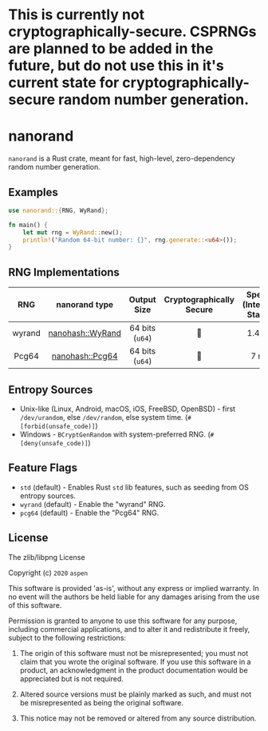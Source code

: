 
# This is currently not cryptographically-secure. CSPRNGs are planned to be added in the future, but do not use this in it's current state for cryptographically-secure random number generation.

# nanorand

`nanorand` is a Rust crate, meant for fast, high-level, zero-dependency random number generation.

## Examples

```rs
use nanorand::{RNG, WyRand};

fn main() {
    let mut rng = WyRand::new();
    println!("Random 64-bit number: {}", rng.generate::<u64>());
}
```


## RNG Implementations

**RNG**|**nanorand type**|**Output Size**|**Cryptographically Secure**|**Speed (Internal State)**|**Notes**|**Original Implementation**
:-----:|:-----:|:-----:|:-----:|:-----:|:-----:|:-----:
wyrand|[nanohash::WyRand](src/rand/wyrand.rs)|64 bits (`u64`)|🚫|1.4 ns||https://github.com/lemire/testingRNG/blob/master/source/wyrand.h
Pcg64|[nanohash::Pcg64](src/rand/pcg64.rs)|64 bits (`u64`)|🚫|7 ns||https://github.com/rkern/pcg64


## Entropy Sources

* Unix-like (Linux, Android, macOS, iOS, FreeBSD, OpenBSD) - first `/dev/urandom`, else `/dev/random`, else system time. (`#[forbid(unsafe_code)]`)
* Windows - `BCryptGenRandom` with system-preferred RNG. (`#[deny(unsafe_code)]`)

## Feature Flags

* `std` (default) - Enables Rust `std` lib features, such as seeding from OS entropy sources.  
* `wyrand` (default) - Enable the "wyrand" RNG.
* `pcg64` (default) - Enable the "Pcg64" RNG.

## License

The zlib/libpng License

Copyright (c) `2020` `aspen`

This software is provided 'as-is', without any express or implied warranty. In
no event will the authors be held liable for any damages arising from the use of
this software.

Permission is granted to anyone to use this software for any purpose, including
commercial applications, and to alter it and redistribute it freely, subject to
the following restrictions:

1.  The origin of this software must not be misrepresented; you must not claim
    that you wrote the original software. If you use this software in a product,
    an acknowledgment in the product documentation would be appreciated but is
    not required.

2.  Altered source versions must be plainly marked as such, and must not be
    misrepresented as being the original software.

3.  This notice may not be removed or altered from any source distribution.
